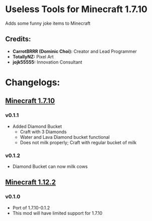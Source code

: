 # Useless Tools for Minecraft 1.7.10
Adds some funny joke items to Minecraft

## Credits:
- **CarrotBRRR (Dominic Choi):** Creator and Lead Programmer
- **TotallyNZ:** Pixel Art
- **jojk55555:** Innovation Consultant

# Changelogs:
## [Minecraft 1.7.10](https://github.com/CarrotBRRR/Useless-Tools-Mod/tree/1.7.10)
### v0.1.1
- Added Diamond Bucket
  - Craft with 3 Diamonds
  - Water and Lava Diamond bucket functional
  - Does not milk properly; Craft with regular bucket of milk

### v0.1.2
- Diamond Bucket can now milk cows

## [Minecraft 1.12.2](https://github.com/CarrotBRRR/Useless-Tools-Mod/tree/1.12.2)
### v0.1.0
- Port of 1.7.10-0.1.2
- This mod will have limited support for 1.7.10
